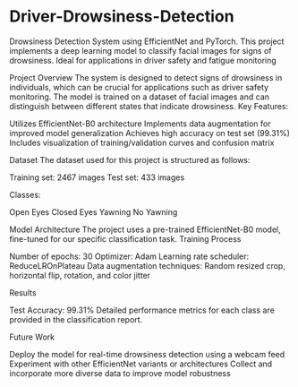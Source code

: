 # Driver-Drowsiness-Detection
Drowsiness Detection System using EfficientNet and PyTorch. This project implements a deep learning model to classify facial images for signs of drowsiness. Ideal for applications in driver safety and fatigue monitoring

Project Overview
The system is designed to detect signs of drowsiness in individuals, which can be crucial for applications such as driver safety monitoring. The model is trained on a dataset of facial images and can distinguish between different states that indicate drowsiness.
Key Features:

Utilizes EfficientNet-B0 architecture
Implements data augmentation for improved model generalization
Achieves high accuracy on test set (99.31%)
Includes visualization of training/validation curves and confusion matrix

Dataset
The dataset used for this project is structured as follows:

Training set: 2467 images
Test set: 433 images

Classes:

Open Eyes
Closed Eyes
Yawning
No Yawning

Model Architecture
The project uses a pre-trained EfficientNet-B0 model, fine-tuned for our specific classification task.
Training Process

Number of epochs: 30
Optimizer: Adam
Learning rate scheduler: ReduceLROnPlateau
Data augmentation techniques: Random resized crop, horizontal flip, rotation, and color jitter

Results

Test Accuracy: 99.31%
Detailed performance metrics for each class are provided in the classification report.


Future Work

Deploy the model for real-time drowsiness detection using a webcam feed
Experiment with other EfficientNet variants or architectures
Collect and incorporate more diverse data to improve model robustness
